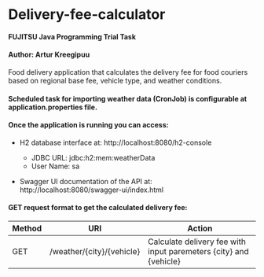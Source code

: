 # Delivery-fee-calculator

#### FUJITSU Java Programming Trial Task

#### Author: Artur Kreegipuu

Food delivery application that calculates the delivery fee for food couriers based on regional base fee, vehicle type, and weather conditions.

#### Scheduled task for importing weather data (CronJob) is configurable at application.properties file.

#### Once the application is running you can access:
* H2 database interface at: http://localhost:8080/h2-console
  * JDBC URL: jdbc:h2:mem:weatherData
  * User Name: sa

* Swagger UI documentation of the API at: http://localhost:8080/swagger-ui/index.html

#### GET request format to get the calculated delivery fee:
| Method | URI                       | Action                                                            |
|--------|---------------------------|-------------------------------------------------------------------|
| GET    | /weather/{city}/{vehicle} | Calculate delivery fee with input paremeters {city} and {vehicle} |
